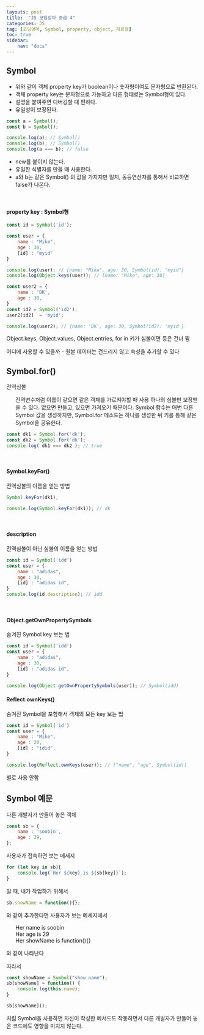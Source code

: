 ```yaml
---
layouts: post
title:  "JS 코딩앙마 중급 4"
categories: JS
tag: [코딩앙마, Symbol, property, object, 자료형]
toc: true
sidebar:
    nav: "docs"
---
```


## Symbol

<ul>
<li>위와 같이 객체 property key가 boolean이나 숫자형이여도 문자형으로 반환된다.</li>
<li>객체 property key는 문자형으로 가능하고 다른 형태로는 Symbol형이 있다.</li>
<li>설명을 붙여주면 디버깅할 때 편하다.</li>
<li>유일성이 보장된다.</li>
</ul>

```js
const a = Symbol();
const b = Symbol();

console.log(a); // Symbol()
console.log(b); // Symbol()
console.log(a === b); // false
```
<ul>
<li>new를 붙이지 않는다.</li>
<li>유일한 식별자를 만들 때 사용한다.</li>
<li>a와 b는 같은 Symbol() 의 값을 가지지만 일치, 동등연산자를 통해서 비교하면 false가 나온다.</li>
</ul>

<br/>

#### property key : Symbol형
```js
const id = Symbol('id');

const user = {
    name : "Mike",
    age : 30,
    [id] : "myid"
}

console.log(user); // {name: "Mike", age: 30, Symbol(id): "myid"}
console.log(Object.keys(user)); // [name: "Mike", age: 30]
```

```js
const user2 = {
    name : 'DK',
    age : 30,
}
const id2 = Symbol('id2');
user2[id2]  = 'myid';

console.log(user2); // {name: 'DK', age: 30, Symbol(id2): 'myid'}
```
Object.keys, Object.values, Object.entries, for in 키가 심볼이면 등은 건너 뜀
<br/>

어디에 사용할 수 있을까 - 원본 데이터는 건드리지 않고 속성을 추가할 수 있다

## Symbol.for()
전역심볼
<ul>
전역변수처럼 이름이 같으면 같은 객체를 가르켜야할 때 사용
하나의 심볼만 보장받을 수 있다.
없으면 만들고, 있으면 가져오기 때문이다.
Symbol 함수는 매번 다른 Symbol 값을 생성하지만, Symbol.for 메소드는 하나를 생성한 뒤 키를 통해 같은 Symbol을 공유한다.
</ul>

```js
const dk1 = Symbol.for('dk');
const dk2 = Symbol.for('dk');
console.log( dk1 === dk2 ); // true
```

<br/>

#### Symbol.keyFor()

전역심볼의 이름을 얻는 방법
```js
Symbol.keyFor(dk1);

console.log(Symbol.keyFor(dk1)); // dk
```

<br/>

#### description

전역심볼이 아닌 심볼의 이름을 얻는 방법
```js
const id = Symbol('idd')
const user = {
    name : "adidas",
    age : 30,
    [id] : "adidas id",
}
console.log(id.description); // idd
```

<br/>

#### Object.getOwnPropertySymbols

숨겨진 Symbol key 보는 법
```js
const id = Symbol('idd')
const user = {
    name : "adidas",
    age : 30,
    [id] : "adidas id",
}

console.log(Object.getOwnPropertySymbols(user)); // Symbol(idd)
```

#### Reflect.ownKeys()

숨겨진 Symbol을 포함해서 객체의 모든 key 보는 법
```js
const id = Symbol('id')
const user = {
    name : "Mike",
    age : 20,
    [id] : "idid",
}

console.log(Reflect.ownKeys(user)); // ["name", "age", Symbol(id)]
```
별로 사용 안함

## Symbol 예문

다른 개발자가 만들어 놓은 객체
```js
const sb = {
    name : 'soobin',
    age : 29,
};
```

사용자가 접속하면 보는 메세지
```js
for (let key in sb){
    console.log(`Her ${key} is ${sb[key]}`);
}
```

일 때, 내가 작업하기 위해서
```js
sb.showName = function(){};
```

와 같이 추가한다면 사용자가 보는 메세지에서
<ul>
Her name is soobin<br/>
Her age is 29<br/>
Her showName is function(){}<br/>
</ul>
와 같이 나타난다

따라서
```js
const showName = Symbol("show name");
sb[showName] = function() {
    console.log(this.name);
}

sb[showName]();
```

처럼 Symbol을 사용하면 자신이 작성한 메서드도 작동하면서 다른 개발자가 만들어 놓은 코드에도 영향을 미치지 않는다.